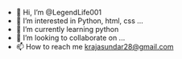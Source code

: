 - 👋 Hi, I’m @LegendLife001
- 👀 I’m interested in Python, html, css ... 
- 🌱 I’m currently learning python
- 💞️ I’m looking to collaborate on ...
- 📫 How to reach me krajasundar28@gmail.com

<!---
LegendLife001/LegendLife001 is a ✨ special ✨ repository because its `README.md` (this file) appears on your GitHub profile.
You can click the Preview link to take a look at your changes.
--->
